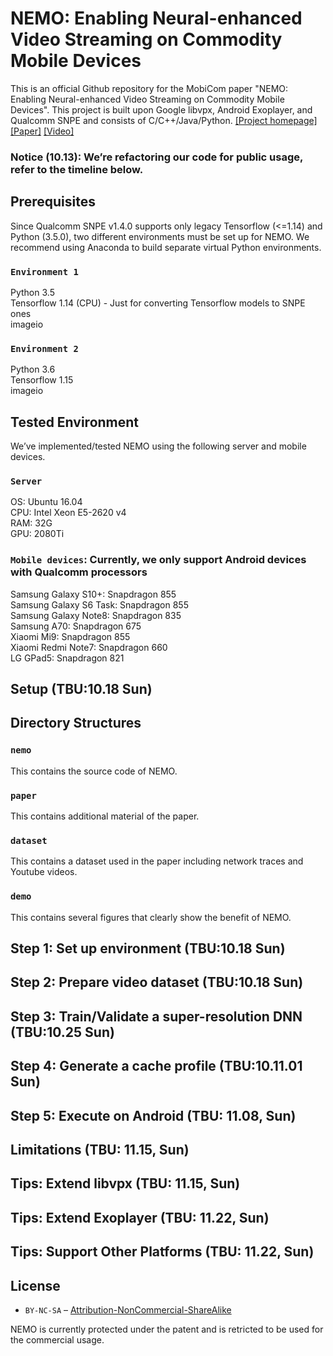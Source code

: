 # NEMO: Enabling Neural-enhanced Video Streaming on Commodity Mobile Devices

This is an official Github repository for the MobiCom paper "NEMO: Enabling Neural-enhanced Video Streaming on Commodity Mobile Devices". This project is built upon Google libvpx, Android Exoplayer, and Qualcomm SNPE and consists of C/C++/Java/Python.
[[Project homepage]](http://ina.kaist.ac.kr/~nemo/) [[Paper]](https://dl.acm.org/doi/10.1145/3372224.3419185) [[Video]](https://www.youtube.com/watch?v=GPHlAUYCk18&ab_channel=ACMSIGMOBILEONLINE)

### Notice (10.13): We’re refactoring our code for public usage, refer to the timeline below.

## Prerequisites

Since Qualcomm SNPE v1.4.0 supports only legacy Tensorflow (<=1.14) and Python (3.5.0), two different environments must be set up for NEMO. We recommend using Anaconda to build separate virtual Python environments.

### `Environment 1`   
Python 3.5    
Tensorflow 1.14 (CPU) - Just for converting Tensorflow models to SNPE ones   
imageio   

### `Environment 2`   
Python 3.6   
Tensorflow 1.15    
imageio   

## Tested Environment

We’ve implemented/tested NEMO using the following server and mobile devices.

### `Server`   
OS: Ubuntu 16.04   
CPU: Intel Xeon E5-2620 v4   
RAM: 32G   
GPU: 2080Ti    

### `Mobile devices`: Currently, we only support Android devices with Qualcomm processors   
Samsung Galaxy S10+: Snapdragon 855   
Samsung Galaxy S6 Task: Snapdragon 855   
Samsung Galaxy Note8: Snapdragon 835   
Samsung A70: Snapdragon 675   
Xiaomi Mi9: Snapdragon 855   
Xiaomi Redmi Note7: Snapdragon 660   
LG GPad5: Snapdragon 821   

## Setup (TBU:10.18 Sun)

## Directory Structures

### `nemo`

This contains the source code of NEMO.

### `paper`

This contains additional material of the paper.

### `dataset`

This contains a dataset used in the paper including network traces and Youtube videos.

### `demo`

This contains several figures that clearly show the benefit of NEMO.

## Step 1: Set up environment (TBU:10.18 Sun)

## Step 2: Prepare video dataset (TBU:10.18 Sun)
 
## Step 3: Train/Validate a super-resolution DNN (TBU:10.25 Sun)

## Step 4: Generate a cache profile (TBU:10.11.01 Sun)

## Step 5: Execute on Android (TBU: 11.08, Sun)

## Limitations (TBU: 11.15, Sun)

## Tips: Extend libvpx (TBU: 11.15, Sun)

## Tips: Extend Exoplayer (TBU: 11.22, Sun)

## Tips: Support Other Platforms (TBU: 11.22, Sun)

## License

* `BY-NC-SA` – [Attribution-NonCommercial-ShareAlike](https://github.com/idleberg/Creative-Commons-Markdown/blob/master/4.0/by-nc-sa.markdown)

NEMO is currently protected under the patent and is retricted to be used for the commercial usage.
